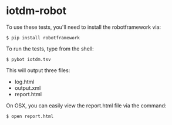 # iotdm-robot

To use these tests, you'll need to install the robotframework via:

```$ pip install robotframework```

To run the tests, type from the shell:

```$ pybot iotdm.tsv```

This will output three files:

* log.html
* output.xml
* report.html

On OSX, you can easily view the report.html file via the command:

```$ open report.html```
